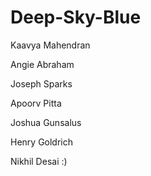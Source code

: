 # Deep-Sky-Blue

Kaavya Mahendran

Angie Abraham

Joseph Sparks

Apoorv Pitta

Joshua Gunsalus

Henry Goldrich

Nikhil Desai :)
